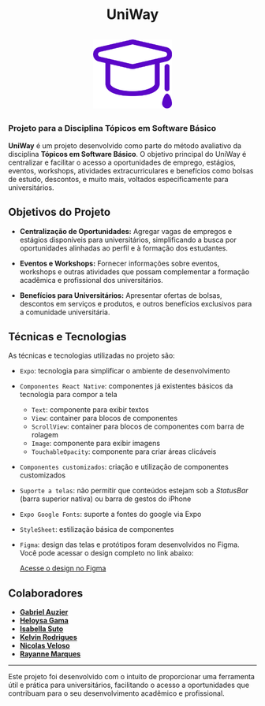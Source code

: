 <div align="center">
  <h1 align="center">
    UniWay
    <br />
    <br />
    <a href="https://github.com/helxysa/UniWay">
      <img src="./assets/uniWayroxo.svg" width="160px" alt="UniWay">
    </a>
  </h1>
</div>

### Projeto para a Disciplina Tópicos em Software Básico

**UniWay** é um projeto desenvolvido como parte do método avaliativo da disciplina **Tópicos em Software Básico**. O objetivo principal do UniWay é centralizar e facilitar o acesso a oportunidades de emprego, estágios, eventos, workshops, atividades extracurriculares e benefícios como bolsas de estudo, descontos, e muito mais, voltados especificamente para universitários.

## Objetivos do Projeto

- **Centralização de Oportunidades:** Agregar vagas de empregos e estágios disponíveis para universitários, simplificando a busca por oportunidades alinhadas ao perfil e à formação dos estudantes.
  
- **Eventos e Workshops:** Fornecer informações sobre eventos, workshops e outras atividades que possam complementar a formação acadêmica e profissional dos universitários.

- **Benefícios para Universitários:** Apresentar ofertas de bolsas, descontos em serviços e produtos, e outros benefícios exclusivos para a comunidade universitária.

## Técnicas e Tecnologias

As técnicas e tecnologias utilizadas no projeto são:

- `Expo`: tecnologia para simplificar o ambiente de desenvolvimento
- `Componentes React Native`: componentes já existentes básicos da tecnologia para compor a tela
  - `Text`: componente para exibir textos
  - `View`: container para blocos de componentes
  - `ScrollView`: container para blocos de componentes com barra de rolagem
  - `Image`: componente para exibir imagens
  - `TouchableOpacity`: componente para criar áreas clicáveis
- `Componentes customizados`: criação e utilização de componentes customizados
- `Suporte a telas`: não permitir que conteúdos estejam sob a *StatusBar* (barra superior nativa) ou barra de gestos do iPhone
- `Expo Google Fonts`: suporte a fontes do google via Expo
- `StyleSheet`: estilização básica de componentes

- `Figma`: design das telas e protótipos foram desenvolvidos no Figma. Você pode acessar o design completo no link abaixo:

  [Acesse o design no Figma](https://www.figma.com/design/OUyMIpdfTymuCMswgwQLW4/UniWay?node-id=0-1&node-type=CANVAS&t=zaqm9ZgLMyK2qJOz-0)


## Colaboradores

-  [**Gabriel Auzier**](https://github.com/auziergabriel)
-  [**Heloysa Gama**](https://github.com/helxysa)
-  [**Isabella Suto**](https://github.com/BellaSuto)
-  [**Kelvin Rodrigues**](https://github.com/nivlekrod)
-  [**Nicolas Veloso**](https://github.com/xNicolosox)
-  [**Rayanne Marques**](https://github.com/RayanneMarques)


---

Este projeto foi desenvolvido com o intuito de proporcionar uma ferramenta útil e prática para universitários, facilitando o acesso a oportunidades que contribuam para o seu desenvolvimento acadêmico e profissional.
